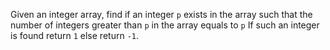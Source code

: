 Given an integer array, find if an integer `p` exists in the array such that the number of integers greater than `p` in the array equals to `p`
If such an integer is found return `1` else return `-1`.